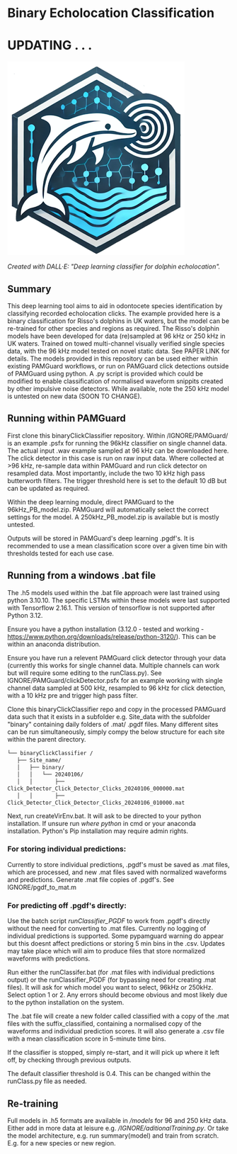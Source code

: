 # Binary Echolocation Classification

# UPDATING . . .

![image](logo.png)

*Created with DALL·E: "Deep learning classifier for dolphin echolocation".*

## Summary
This deep learning tool aims to aid in odontocete species identification by classifying recorded echolocation clicks. The example provided here is a binary classification for Risso's dolphins in UK waters, but the model can be re-trained for other species and regions as required. The Risso's dolphin models have been developed for data (re)sampled at 96 kHz or 250 kHz in UK waters.  Trained on towed multi-channel visually verified single species data, with the 96 kHz model tested on novel static data. See PAPER LINK for details. The models provided in this repository can be used either within existing PAMGuard workflows, or run on PAMGuard click detections outside of PAMGuard using python. A .py script is provided which could be modified to enable classification of normalised waveform snippits created by other impulsive noise detectors. While available, note the 250 kHz model is untested on new data (SOON TO CHANGE).

## Running within PAMGuard
First clone this binaryClickClassifier repository. Within /IGNORE/PAMGuard/ is an example .psfx for running the 96kHz classifier on single channel data. The actual input .wav example sampled at 96 kHz can be downloaded here. The click detector in this case is run on raw input data. Where collected at >96 kHz, re-sample data within PAMGuard and run click detector on resampled data. Most importantly, include the two 10 kHz high pass butterworth filters. The trigger threshold here is set to the default 10 dB but can be updated as required.
 
Within the deep learning module, direct PAMGuard to the 96kHz_PB_model.zip. PAMGuard will automatically select the correct settings for the model. A 250kHz_PB_model.zip is available but is mostly untested.
 
Outputs will be stored in PAMGuard's deep learning .pgdf's. It is recommended to use a mean classification score over a given time bin with thresholds tested for each use case.
 
## Running from a windows .bat file
The .h5 models used within the .bat file approach were last trained using python 3.10.10. The specific LSTMs within these models were last supported with Tensorflow 2.16.1. This version of tensorflow is not supported after Python 3.12. 

Ensure you have a python installation (3.12.0 - tested and working - https://www.python.org/downloads/release/python-3120/). This can be within an anaconda distribution. 
 
Ensure you have run a relevent PAMGuard click detector through your data (currently this works for single channel data. Multiple channels can work but will require some editing to the runClass.py). See IGNORE/PAMGuard/clickDetector.psfx for an example working with single channel data sampled at 500 kHz, resampled to 96 kHz for click detection, with a 10 kHz pre and trigger high pass filter.

Clone this binaryClickClassifier repo and copy in the processed PAMGuard data such that it exists in a subfolder e.g. Site_data with the subfolder "binary" containing daily folders of .mat/ .pgdf files. Many different sites can be run simultaneously, simply compy the below structure for each site within the parent directory.
 ```
 └── binaryClickClassifier /
    ├── Site_name/
    │   ├── binary/
    │   │   └── 20240106/
    │   │       ├── Click_Detector_Click_Detector_Clicks_20240106_000000.mat
    │   │       ├── Click_Detector_Click_Detector_Clicks_20240106_010000.mat
```

Next, run createVirEnv.bat. It will ask to be directed to your python installation. If unsure run *where python* in cmd or your anaconda installation. Python's Pip installation may require admin rights. 

### For storing individual predictions:
Currently to store individual predictions, .pgdf's must be saved as .mat files, which are processed, and new .mat files saved with normalized waveforms and predictions.
Generate .mat file copies of .pgdf's. See IGNORE/pgdf_to_mat.m

### For predicting off .pgdf's directly:
Use the batch script *runClassifier_PGDF* to work from .pgdf's directly without the need for converting to .mat files. Currently no logging of individual predictions is supported. Some pypamguard warning do appear but this doesnt affect predictions or storing 5 min bins in the .csv. Updates may take place which will aim to produce files that store normalized waveforms with predictions.
 

Run either the runClassifer.bat (for .mat files with individual predictions output) or the runClassifier_PGDF (for bypassing need for creating .mat files). It will ask for which model you want to select, 96kHz or 250kHz. Select option 1 or 2. Any errors should become obvious and most likely due to the python installation on the system.
 
The .bat file will create a new folder called classified with a copy of the .mat files with the suffix_classified, containing a normalised copy of the waveforms and individual prediction scores. It will also generate a .csv file with a mean classification score in 5-minute time bins.
 
If the classifier is stopped, simply re-start, and it will pick up where it left off, by checking through previous outputs. 

The default classifier threshold is 0.4. This can be changed within the runClass.py file as needed.
 
## Re-training
Full models in .h5 formats are available in */models* for 96 and 250 kHz data. Either add in more data at leisure e.g. */IGNORE/aditionalTraining.py*. Or take the model architecture, e.g. run summary(model) and train from scratch. E.g. for a new species or new region.   
